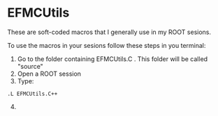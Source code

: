 # EFMCUtils
These are soft-coded macros that I generally use in my ROOT sesions.

To use the macros in your sesions follow these steps in you terminal:

1. Go to the folder containing EFMCUtils.C . This folder will be called "source"
2. Open a ROOT session
3. Type:
```
.L EFMCUtils.C++
```
4. 
